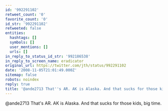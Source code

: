 ```yaml
---
id: '992291102'
retweet_count: '0'
favorite_count: '0'
id_str: '992291102'
retweeted: false
entities:
  hashtags: []
  symbols: []
  user_mentions: []
  urls: []
in_reply_to_status_id_str: '992186538'
in_reply_to_screen_name: eradicator
original_url: https://twitter.com/jth/status/992291102
date: '2008-11-05T21:01:49.000Z'
sitemap: false
robots: noindex
reply: true
title: '@ande2713 That''s AR. AK is Alaska. And that sucks for those kids, big time.'
---
```


@ande2713 That's AR. AK is Alaska. And that sucks for those kids, big time.